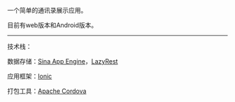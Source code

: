 一个简单的通讯录展示应用。

目前有web版本和Android版本。

***

技术栈：

数据存储：[Sina App Engine](https://sae.sina.com.cn/?m=dashboard)，[LazyRest](http://ftqq.com/open-source-projects/lazyrest/)

应用框架：[Ionic](http://ionicframework.com/)


打包工具：[Apache Cordova](https://cordova.apache.org/)